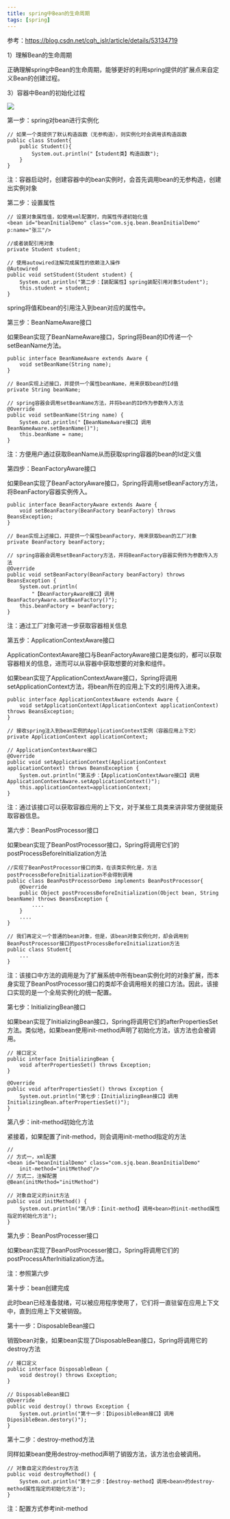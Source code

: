 ```yaml
---
title: spring中Bean的生命周期
tags: [spring]
---
```


参考：https://blog.csdn.net/cqh_jslr/article/details/53134719

1）理解Bean的生命周期

正确理解spring中Bean的生命周期，能够更好的利用spring提供的扩展点来自定义Bean的创建过程。

3）容器中Bean的初始化过程

![](/images/spring/core/spring-initialization.png)

第一步：spring对bean进行实例化

```
// 如果一个类提供了默认构造函数（无参构造），则实例化时会调用该构造函数
public class Student{
    public Student(){
        System.out.println("【student类】构造函数");
    }
}
```

注：容器启动时，创建容器中的bean实例时，会首先调用bean的无参构造，创建出实例对象

第二步：设置属性

```
// 设置对象属性值，如使用xml配置时，向属性传递初始化值
<bean id="beanInitialDemo" class="com.sjq.bean.BeanInitialDemo" p:name="张三"/>

//或者装配引用对象
private Student student;

// 使用autowired注解完成属性的依赖注入操作
@Autowired
public void setStudent(Student student) {
    System.out.println("第二步：【装配属性】spring装配引用对象Student");
    this.student = student;
}
```

spring将值和bean的引用注入到bean对应的属性中。

第三步：BeanNameAware接口

如果Bean实现了BeanNameAware接口，Spring将Bean的ID传递一个setBeanName方法。

```
public interface BeanNameAware extends Aware {
    void setBeanName(String name);
}

// Bean实现上述接口，并提供一个属性beanName，用来获取bean的Id值
private String beanName;

// spring容器会调用setBeanName方法，并将bean的ID作为参数传入方法
@Override
public void setBeanName(String name) {
    System.out.println("【BeanNameAware接口】调用BeanNameAware.setBeanName()");
    this.beanName = name;
}
```

注：方便用户通过获取BeanName从而获取spring容器的bean的Id定义值

第四步：BeanFactoryAware接口

如果Bean实现了BeanFactoryAware接口，Spring将调用setBeanFactory方法，将BeanFactory容器实例传入。

```
public interface BeanFactoryAware extends Aware {
    void setBeanFactory(BeanFactory beanFactory) throws BeansException;
}

// Bean实现上述接口，并提供一个属性beanFactory，用来获取bean的工厂对象
private BeanFactory beanFactory;

// spring容器会调用setBeanFactory方法，并将BeanFactory容器实例作为参数传入方法
@Override
public void setBeanFactory(BeanFactory beanFactory) throws BeansException {
    System.out.println(
        "【BeanFactoryAware接口】调用BeanFactoryAware.setBeanFactory()");
    this.beanFactory = beanFactory;
}
```

注：通过工厂对象可进一步获取容器相关信息

第五步：ApplicationContextAware接口

ApplicationContextAware接口与BeanFactoryAware接口是类似的，都可以获取容器相关的信息，进而可以从容器中获取想要的对象和组件。

如果bean实现了ApplicationContextAware接口，Spring将调用setApplicationContext方法，将bean所在的应用上下文的引用传入进来。

```
public interface ApplicationContextAware extends Aware {
    void setApplicationContext(ApplicationContext applicationContext) throws BeansException;
}

// 接收spring注入到bean实例的ApplicationContext实例（容器应用上下文）
private ApplicationContext applicationContext;

// ApplicationContextAware接口
@Override
public void setApplicationContext(ApplicationContext applicationContext) throws BeansException {
    System.out.println("第五步：【ApplicationContextAware接口】调用ApplicationContextAware.setApplicationContext()");
    this.applicationContext=applicationContext;
}
```

注：通过该接口可以获取容器应用的上下文，对于某些工具类来讲非常方便就能获取容器信息。

第六步：BeanPostProcessor接口

如果bean实现了BeanPostProcessor接口，Spring将调用它们的postProcessBeforeInitialization方法

```
//实现了BeanPostProcessor接口的类，在该类实例化是，方法postProcessBeforeInitialization不会得到调用
public class BeanPostProcessorDemo implements BeanPostProcessor{
    @Override
    public Object postProcessBeforeInitialization(Object bean, String beanName) throws BeansException {
        ....
    }
    ....
}

// 我们再定义一个普通的bean对象，但是，该bean对象实例化时，却会调用到BeanPostProcessor接口的postProcessBeforeInitialization方法
public class Student{
    ...
}
```

注：该接口中方法的调用是为了扩展系统中所有bean实例化时的对象扩展，而本身实现了BeanPostProcessor接口的类却不会调用相关的接口方法。因此，该接口实现的是一个全局实例化的统一配置。

第七步：InitializingBean接口

如果bean实现了InitializingBean接口，Spring将调用它们的afterPropertiesSet方法。类似地，如果bean使用init-method声明了初始化方法，该方法也会被调用。

```
// 接口定义
public interface InitializingBean {
    void afterPropertiesSet() throws Exception;
}

@Override
public void afterPropertiesSet() throws Exception {
    System.out.println("第七步：【InitializingBean接口】调用InitializingBean.afterPropertiesSet()");
}
```

第八步：init-method初始化方法

紧接着，如果配置了init-method，则会调用init-method指定的方法

```
// 
// 方式一，xml配置
<bean id="beanInitialDemo" class="com.sjq.bean.BeanInitialDemo" 
    init-method="initMethod"/>
// 方式二，注解配置
@Bean(initMethod="initMethod")

// 对象自定义的init方法
public void initMethod() {
    System.out.println("第八步：【init-method】调用<bean>的init-method属性指定的初始化方法");
}
```

第九步：BeanPostProcesser接口

如果bean实现了BeanPostProcesser接口，Spring将调用它们的postProcessAfterInitialization方法。

注：参照第六步

第十步：bean创建完成

此时bean已经准备就绪，可以被应用程序使用了，它们将一直驻留在应用上下文中，直到应用上下文被销毁。

第十一步：DisposableBean接口

销毁bean对象，如果bean实现了DisposableBean接口，Spring将调用它的destroy方法

```
// 接口定义
public interface DisposableBean {
    void destroy() throws Exception;
}

// DisposableBean接口
@Override
public void destroy() throws Exception {
    System.out.println("第十一步：【DiposibleBean接口】调用DiposibleBean.destory()");
}
```

第十二步：destroy-method方法

同样如果bean使用destroy-method声明了销毁方法，该方法也会被调用。

```
// 对象自定义的destroy方法
public void destroyMethod() {
    System.out.println("第十二步：【destroy-method】调用<bean>的destroy-method属性指定的初始化方法");
}
```

注：配置方式参考init-method